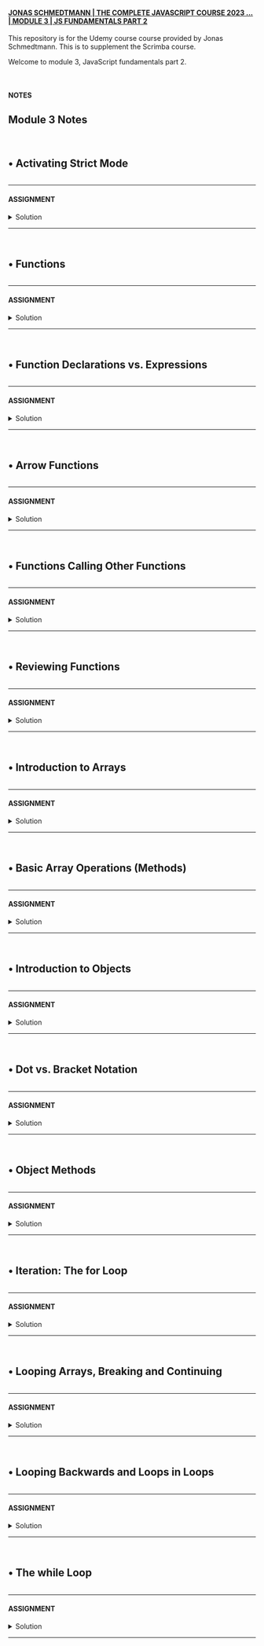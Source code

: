 #### <a href="https://www.udemy.com/course/the-complete-javascript-course/" target="_blank" alt="Scrimba's website">JONAS SCHMEDTMANN | THE COMPLETE JAVASCRIPT COURSE 2023 ... | MODULE 3 | JS FUNDAMENTALS PART 2
</a> 

This repository is for the Udemy course course provided by Jonas Schmedtmann. This is to supplement the Scrimba course. 

Welcome to module 3, JavaScript fundamentals part 2. 

<br>

#### NOTES
## Module 3 Notes

<br>

## • Activating Strict Mode
```javascript

```

---

#### ASSIGNMENT


<details>
  <summary>Solution</summary>

  ```javascript
  // LECTURE: Activating Strict Mode
  ```
</details>

---

<br>

## • Functions
```javascript

```

---

#### ASSIGNMENT


<details>
  <summary>Solution</summary>

  ```javascript
  // LECTURE: Functions
  ```
</details>

---

<br>

## • Function Declarations vs. Expressions
```javascript

```

---

#### ASSIGNMENT


<details>
  <summary>Solution</summary>

  ```javascript
  // LECTURE: Function Declarations vs. Expressions
  ```
</details>

---

<br>

## • Arrow Functions
```javascript

```

---

#### ASSIGNMENT


<details>
  <summary>Solution</summary>

  ```javascript
  // LECTURE: Arrow Functions
  ```
</details>

---

<br>

## • Functions Calling Other Functions
```javascript

```

---

#### ASSIGNMENT


<details>
  <summary>Solution</summary>

  ```javascript
  // LECTURE: Functions Calling Other Functions
  ```
</details>

---

<br>

## • Reviewing Functions
```javascript

```

---

#### ASSIGNMENT


<details>
  <summary>Solution</summary>

  ```javascript
  // LECTURE: Reviewing Functions
  ```
</details>

---

<br>

## • Introduction to Arrays
```javascript

```

---

#### ASSIGNMENT


<details>
  <summary>Solution</summary>

  ```javascript
  // LECTURE: Introduction to Arrays
  ```
</details>

---

<br>

## • Basic Array Operations (Methods)
```javascript

```

---

#### ASSIGNMENT


<details>
  <summary>Solution</summary>

  ```javascript
  // LECTURE: Basic Array Operations (Methods)
  ```
</details>

---

<br>

## • Introduction to Objects
```javascript

```

---

#### ASSIGNMENT


<details>
  <summary>Solution</summary>

  ```javascript
  // LECTURE: Introduction to Objects
  ```
</details>

---

<br>

## • Dot vs. Bracket Notation
```javascript

```

---

#### ASSIGNMENT


<details>
  <summary>Solution</summary>

  ```javascript
  // LECTURE: Dot vs. Bracket Notation
  ```
</details>

---

<br>

## • Object Methods
```javascript

```

---

#### ASSIGNMENT


<details>
  <summary>Solution</summary>

  ```javascript
  // LECTURE: Object Methods
  ```
</details>

---

<br>

## • Iteration: The for Loop
```javascript

```

---

#### ASSIGNMENT


<details>
  <summary>Solution</summary>

  ```javascript
  // LECTURE: Iteration: The for Loop
  ```
</details>

---

<br>

## • Looping Arrays, Breaking and Continuing
```javascript

```

---

#### ASSIGNMENT


<details>
  <summary>Solution</summary>

  ```javascript
  // LECTURE: Looping Arrays, Breaking and Continuing
  ```
</details>

---

<br>

## • Looping Backwards and Loops in Loops
```javascript

```

---

#### ASSIGNMENT


<details>
  <summary>Solution</summary>

  ```javascript
  // LECTURE: Looping Backwards and Loops in Loops
  ```
</details>

---

<br>

## • The while Loop
```javascript

```

---

#### ASSIGNMENT


<details>
  <summary>Solution</summary>

  ```javascript
  // LECTURE: The while Loop
  ```
</details>

---